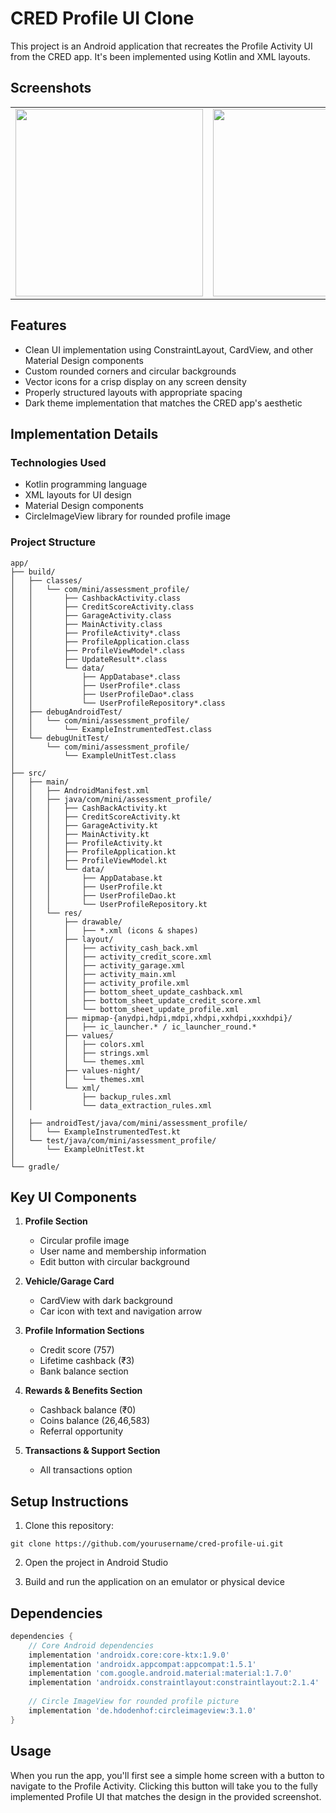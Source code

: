 # CRED Profile UI Clone

This project is an Android application that recreates the Profile Activity UI from the CRED app. It's been implemented using Kotlin and XML layouts.

## Screenshots

<table>
  <tr>
    <td><img src="https://github.com/user-attachments/assets/900e4fd7-dd08-459d-809f-66fa7b8af12a" width="300"/></td>
    <td><img src="https://github.com/user-attachments/assets/6db08418-810b-45a9-82d7-c66eb72ac471" width="300"/></td>
    <td><img src="https://github.com/user-attachments/assets/e4fecb84-dac9-4628-a19a-74d5293f3315" width="300"/></td>
    <td><img src="https://github.com/user-attachments/assets/91c68e81-084c-4f0f-857c-ce499e538982" width="300"/></td>
    <td><img src="https://github.com/user-attachments/assets/04a30382-4013-4cc7-8648-5f7076bac569" width="300"/></td>
  </tr>
</table>

## Features

- Clean UI implementation using ConstraintLayout, CardView, and other Material Design components
- Custom rounded corners and circular backgrounds
- Vector icons for a crisp display on any screen density
- Properly structured layouts with appropriate spacing
- Dark theme implementation that matches the CRED app's aesthetic

## Implementation Details

### Technologies Used

- Kotlin programming language
- XML layouts for UI design
- Material Design components
- CircleImageView library for rounded profile image

### Project Structure

```
app/
├── build/
│   ├── classes/
│   │   └── com/mini/assessment_profile/
│   │       ├── CashbackActivity.class
│   │       ├── CreditScoreActivity.class
│   │       ├── GarageActivity.class
│   │       ├── MainActivity.class
│   │       ├── ProfileActivity*.class
│   │       ├── ProfileApplication.class
│   │       ├── ProfileViewModel*.class
│   │       ├── UpdateResult*.class
│   │       └── data/
│   │           ├── AppDatabase*.class
│   │           ├── UserProfile*.class
│   │           ├── UserProfileDao*.class
│   │           └── UserProfileRepository*.class
│   ├── debugAndroidTest/
│   │   └── com/mini/assessment_profile/
│   │       └── ExampleInstrumentedTest.class
│   └── debugUnitTest/
│       └── com/mini/assessment_profile/
│           └── ExampleUnitTest.class
│
├── src/
│   ├── main/
│   │   ├── AndroidManifest.xml
│   │   ├── java/com/mini/assessment_profile/
│   │   │   ├── CashBackActivity.kt
│   │   │   ├── CreditScoreActivity.kt
│   │   │   ├── GarageActivity.kt
│   │   │   ├── MainActivity.kt
│   │   │   ├── ProfileActivity.kt
│   │   │   ├── ProfileApplication.kt
│   │   │   ├── ProfileViewModel.kt
│   │   │   └── data/
│   │   │       ├── AppDatabase.kt
│   │   │       ├── UserProfile.kt
│   │   │       ├── UserProfileDao.kt
│   │   │       └── UserProfileRepository.kt
│   │   └── res/
│   │       ├── drawable/
│   │       │   ├── *.xml (icons & shapes)
│   │       ├── layout/
│   │       │   ├── activity_cash_back.xml
│   │       │   ├── activity_credit_score.xml
│   │       │   ├── activity_garage.xml
│   │       │   ├── activity_main.xml
│   │       │   ├── activity_profile.xml
│   │       │   ├── bottom_sheet_update_cashback.xml
│   │       │   ├── bottom_sheet_update_credit_score.xml
│   │       │   └── bottom_sheet_update_profile.xml
│   │       ├── mipmap-{anydpi,hdpi,mdpi,xhdpi,xxhdpi,xxxhdpi}/
│   │       │   ├── ic_launcher.* / ic_launcher_round.*
│   │       ├── values/
│   │       │   ├── colors.xml
│   │       │   ├── strings.xml
│   │       │   └── themes.xml
│   │       ├── values-night/
│   │       │   └── themes.xml
│   │       └── xml/
│   │           ├── backup_rules.xml
│   │           └── data_extraction_rules.xml
│
│   ├── androidTest/java/com/mini/assessment_profile/
│   │   └── ExampleInstrumentedTest.kt
│   └── test/java/com/mini/assessment_profile/
│       └── ExampleUnitTest.kt
│
└── gradle/

```

## Key UI Components

1. **Profile Section**
   - Circular profile image
   - User name and membership information
   - Edit button with circular background

2. **Vehicle/Garage Card**
   - CardView with dark background
   - Car icon with text and navigation arrow

3. **Profile Information Sections**
   - Credit score (757)
   - Lifetime cashback (₹3)
   - Bank balance section

4. **Rewards & Benefits Section**
   - Cashback balance (₹0)
   - Coins balance (26,46,583)
   - Referral opportunity

5. **Transactions & Support Section**
   - All transactions option

## Setup Instructions

1. Clone this repository:
```
git clone https://github.com/yourusername/cred-profile-ui.git
```

2. Open the project in Android Studio

3. Build and run the application on an emulator or physical device

## Dependencies

```groovy
dependencies {
    // Core Android dependencies
    implementation 'androidx.core:core-ktx:1.9.0'
    implementation 'androidx.appcompat:appcompat:1.5.1'
    implementation 'com.google.android.material:material:1.7.0'
    implementation 'androidx.constraintlayout:constraintlayout:2.1.4'
    
    // Circle ImageView for rounded profile picture
    implementation 'de.hdodenhof:circleimageview:3.1.0'
}
```

## Usage

When you run the app, you'll first see a simple home screen with a button to navigate to the Profile Activity. Clicking this button will take you to the fully implemented Profile UI that matches the design in the provided screenshot.
